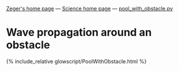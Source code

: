 [Zeger's home page](https://www.hendrikse.name/) &mdash; [Science home page](https://www.hendrikse.name/science/) &mdash; [pool_with_obstacle.py](glowscript/pool_with_obstacle.html)


# Wave propagation around an obstacle

{% include_relative glowscript/PoolWithObstacle.html %}